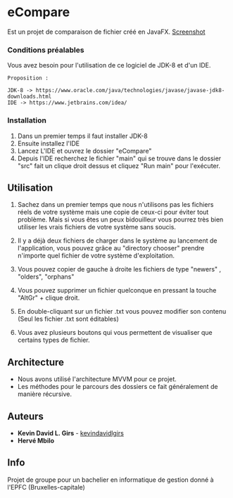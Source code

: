 # eCompare
Est un projet de comparaison de fichier créé en JavaFX. [Screenshot](https://imgur.com/a/wywWfdD)

### Conditions préalables
Vous avez besoin pour l'utilisation de ce logiciel de JDK-8 et d'un IDE.

```
Proposition :

JDK-8 -> https://www.oracle.com/java/technologies/javase/javase-jdk8-downloads.html
IDE -> https://www.jetbrains.com/idea/

```

### Installation
1) Dans un premier temps il faut installer JDK-8
2) Ensuite installez l'IDE
3) Lancez L'IDE et ouvrez le dossier "eCompare"
4) Depuis l'IDE recherchez le fichier "main" qui se trouve dans le dossier "src" fait un clique droit dessus et cliquez "Run main" pour l'exécuter.

## Utilisation
1) Sachez dans un premier temps que nous n'utilisons pas les fichiers réels de votre système mais une copie de ceux-ci pour éviter tout problème. Mais si vous êtes un peux bidouilleur vous pourrez très bien utiliser les vrais fichiers de votre système sans soucis.

2) Il y a déjà deux fichiers de charger dans le système au lancement de l'application, vous pouvez grâce au "directory chooser" prendre n'importe quel fichier de votre système d'exploitation.

3) Vous pouvez copier de gauche à droite les fichiers de type "newers" , "olders", "orphans"

4) Vous pouvez supprimer un fichier quelconque en pressant la touche "AltGr" + clique droit.

5) En double-cliquant sur un fichier .txt vous pouvez modifier son contenu (Seul les fichier .txt sont éditables)

6) Vous avez plusieurs boutons qui vous permettent de visualiser que certains types de fichier.

## Architecture
- Nous avons utilisé l'architecture MVVM pour ce projet.
- Les méthodes pour le parcours des dossiers ce fait généralement de manière récursive.

## Auteurs
* **Kevin David L. Girs** - [kevindavidlgirs](https://github.com/kevindavidlgirs)
* **Hervé Mbilo**

## Info
Projet de groupe pour un bachelier en informatique de gestion donné à l'EPFC (Bruxelles-capitale)
